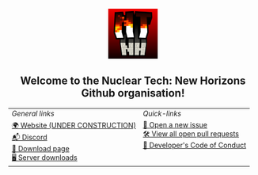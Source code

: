 <p align="center">
    <img width="20%" max-height="20%" src="https://github.com/Nuclear-Tech-New-Horizons/.github/blob/89bcea69d2673b514b9cd7b248ee3f46eba77acc/profile/high-1749143837.jpg">
</p>

<h2 align="center">Welcome to the Nuclear Tech: New Horizons Github organisation!</h2>



<table align="center">
  <tr>
    <td><i>General links</i></td>
    <td><i>Quick-links</i></td>
  </tr>
  <tr>
    <td valign="top">
      <a href="https://nuclear-tech-new-horizons.github.io">🌍 Website (UNDER CONSTRUCTION)</a><br>
      <a href="https://discord.gg/wtNVzeE5QB">📬 Discord</a><br>
      <a href="https://github.com/Nuclear-Tech-New-Horizons/NTNH/releases">🔧 Download page</a><br>
      <a href="https://github.com/Nuclear-Tech-New-Horizons/NTNH/tree/server/forge">🖥️ Server downloads</a><br>
    </td>
    <td valign="top">
      <a href="https://github.com/Nuclear-Tech-New-Horizons/NTNH/issues/new/choose">🐞 Open a new issue</a><br>
      <a href="https://github.com/pulls?q=is%3Aopen+is%3Apr+org%3ANuclear-Tech-New-Horizons+archived%3Afalse+draft%3Afalse">🛠️ View all open pull requests</a><br>
      <a href="https://github.com/GTNewHorizons/GTNH-Dev-Doc/blob/master/developer's%20code%20of%20conduct.md">📜 Developer's Code of Conduct</a><br>
    </td>
  </tr>
</table>
